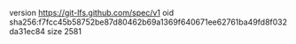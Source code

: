 version https://git-lfs.github.com/spec/v1
oid sha256:f7fcc45b58752be87d80462b69a1369f640671ee62761ba49fd8f032da31ec84
size 2581
